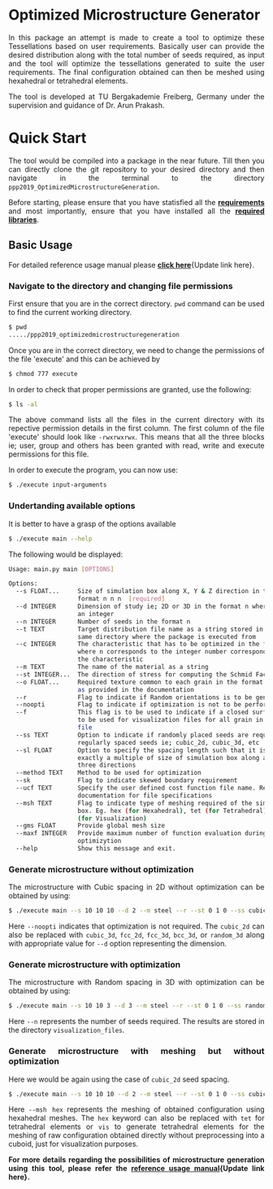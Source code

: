 <div style="text-align: justify">

# **Optimized Microstructure Generator**

In this package an attempt is made to create a tool to optimize these Tessellations based on user requirements. Basically user can provide the desired distribution along with the total number of seeds required, as input and the tool will optimize the tessellations generated to suite the user requirements. The final configuration obtained can then be meshed using hexahedral or tetrahedral elements.

The tool is developed at TU Bergakademie Freiberg, Germany under the supervision and guidance of Dr. Arun Prakash.

# **Quick Start**

The tool would be compiled into a package in the near future. Till then you can directly clone the git repository to your desired directory and then navigate in the terminal to the directory `ppp2019_OptimizedMicrostructureGeneration`.

Before starting, please ensure that you have statisfied all the [**requirements**](https://gitlab.com/arun.prakash.mimm/ppp2019_optimizedmicrostructuregeneration/-/wikis/Home/Requirements#requirements) and most importantly, ensure that you have installed all the [**required libraries**](https://gitlab.com/arun.prakash.mimm/ppp2019_optimizedmicrostructuregeneration/-/wikis/Home/Requirements/installing_libraries#installing-libraries).

## **Basic Usage**

For detailed reference usage manual please [**click here**](){Update link here}.

### **Navigate to the directory and changing file permissions**

First ensure that you are in the correct directory. `pwd` command can be used to find the current working directory.

```bash
$ pwd
...../ppp2019_optimizedmicrostructuregeneration
```
Once you are in the correct directory, we need to change the permissions of the file 'execute' and this can be achieved by

```bash
$ chmod 777 execute
```
In order to check that proper permissions are granted, use the following:

```bash
$ ls -al
```
The above command lists all the files in the current directory with its repective permission details in the first column. The first column of the file 'execute' should look like `-rwxrwxrwx`. This means that all the three blocks ie; user, group and others has been granted with read, write and execute permissions for this file.

In order to execute the program, you can now use:

```bash
$ ./execute input-arguments
```


### **Undertanding available options**

It is better to have a grasp of the options available

```bash
$ ./execute main --help
```
The following would be displayed:
```bash
Usage: main.py main [OPTIONS]

Options:
  --s FLOAT...     Size of simulation box along X, Y & Z direction in the
                   format n n n  [required]
  --d INTEGER      Dimension of study ie; 2D or 3D in the format n where n is
                   an integer
  --n INTEGER      Number of seeds in the format n
  --t TEXT         Target distribution file name as a string stored in the
                   same directory where the package is executed from
  --c INTEGER      The characteristic that has to be optimized in the format n
                   where n corresponds to the integer number corresponding to
                   the characteristic
  --m TEXT         The name of the material as a string
  --st INTEGER...  The direction of stress for computing the Schmid Factors
  --o FLOAT...     Required texture common to each grain in the format n n n
                   as provided in the documentation
  --r              Flag to indicate if Random orientations is to be generated
  --noopti         Flag to indicate if optimization is not to be performed
  --f              This flag is to be used to indicate if a closed surface is
                   to be used for visualization files for all grain in one
                   file
  --ss TEXT        Option to indicate if randomly placed seeds are required or
                   regularly spaced seeds ie; cubic_2d, cubic_3d, etc
  --sl FLOAT       Option to specify the spacing length such that it is
                   exactly a multiple of size of simulation box along all
                   three directions
  --method TEXT    Method to be used for optimization
  --sk             Flag to indicate skewed boundary requirement
  --ucf TEXT       Specify the user defined cost function file name. Refer
                   documentation for file specifications
  --msh TEXT       Flag to indicate type of meshing required of the simulation
                   box. Eg. hex (for Hexahedral), tet (for Tetrahedral), vis
                   (for Visualization)
  --gms FLOAT      Provide global mesh size
  --maxf INTEGER   Provide maximum number of function evaluation during
                   optimizytion
  --help           Show this message and exit.
```

### **Generate microstructure without optimization**

The microstructure with Cubic spacing in 2D without optimization can be obtained by using:

```bash
$ ./execute main --s 10 10 10 --d 2 --m steel --r --st 0 1 0 --ss cubic_2d --noopti
```
Here `--noopti` indicates that optimization is not required. The `cubic_2d` can also be replaced with `cubic_3d`, `fcc_2d`, `fcc_3d`, `bcc_3d`, or `random_3d` along with appropriate value for `--d` option representing the dimension.

### **Generate microstructure with optimization**

The microstructure with Random spacing in 3D with optimization can be obtained by using:

```bash
$ ./execute main --s 10 10 3 --d 3 --m steel --r --st 0 1 0 --ss random_3d --t user_grain_size_distribution.txt --c 0 --n 10
```
Here `--n` represents the number of seeds required. The results are stored in the directory `visualization_files`.

### **Generate microstructure with meshing but without optimization**

Here we would be again using the case of `cubic_2d` seed spacing.

```bash
$ ./execute main --s 10 10 10 --d 2 --m steel --r --st 0 1 0 --ss cubic_2d --noopti --msh hex
```

Here `--msh hex` represents the meshing of obtained configuration using hexahedral meshes. The `hex` keyword can also be replaced with `tet` for tetrahedral elements or `vis` to generate tetrahedral elements for the meshing of raw configuration obtained directly without preprocessing into a cuboid, just for visualization purposes.

**For more details regarding the possibilities of microstructure generation using this tool, please refer the [reference usage manual](){Update link here}.**

</div>